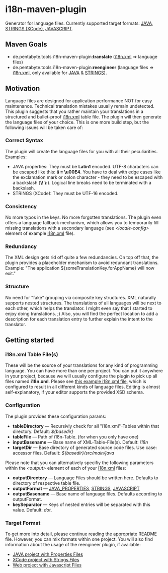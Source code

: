# i18n-maven-plugin

Generator for language files. Currently supported target formats: [JAVA](doc/README_JAVA.md), [STRINGS (XCode)](doc/README_STRINGS.md), [JAVASCRIPT](doc/README_JAVASCRIPT.md).

## Maven Goals

* de.pentabyte.tools:i18n-maven-plugin:**translate** ([i18n.xml](src/test/resources/i18n.xml) => language files)
* de.pentabyte.tools:i18n-maven-plugin:**reengineer** (language files => [i18n.xml](src/test/resources/i18n.xml), only available for [JAVA](doc/README_JAVA.md) & [STRINGS](doc/README_STRINGS.md)).

## Motivation

Language files are designed for application performance NOT for easy maintenance. Technical translation mistakes usually remain undetected. This plugin suggests that you rather maintain your translations in a structured and bullet-proof [i18n.xml](src/test/resources/i18n.xml) table file. The plugin will then generate the language files of your choice. This is one more build step, but the following issues will be taken care of:

### Correct Syntax

The plugin will create the language files for you with all their peculiarities. Examples:

* JAVA properties: They must be **Latin1** encoded. UTF-8 characters can be escaped like this: **ä = \u00E4**. You have to deal with edge cases like the exclamation mark or colon character - they need to be escaped with a backslash (**\\! \\:**). Logical line breaks need to be terminated with a backslash.
* STRINGS (XCode): They must be UTF-16 encoded.

### Consistency

No more typos in the keys. No more forgotten translations. The plugin even offers a language fallback mechanism, which allows you to temporarily fill missing translations with a secondary language (see _&lt;locale-config&gt;_ element of example [i18n.xml](src/test/resources/i18n.xml#L9) file).

### Redundancy

The XML design gets rid off quite a few redundancies. On top off that, the plugin provides a placeholder mechanism to avoid redundant translations. Example: "The application ${someTranslationKey.forAppName} will now exit." 

### Structure

No need for "fake" grouping via composite key structures. XML naturally supports nested structures. The translations of all languages will be next to each other, which helps the translator. I might even say that I started to enjoy doing translations. ;) Also, you will find the perfect location to add a description for each translation entry to further explain the intent to the translator.

## Getting started

### i18n.xml Table File(s)

These will be the source of your translations for any kind of programming language. You can have more than one per project. You can put it anywhere in your project, because we will usually configure the plugin to pick up all files named **i18n.xml**. Please see [this example i18n.xml file](src/test/resources/i18n.xml), which is configured to result in all different kinds of language files. Editing is almost self-explanatory, if your editor supports the provided XSD schema.

### Configuration

The plugin provides these configuration params:

- **tableDirectory** — Recursivly check for all "i18n.xml"-Tables within that directory. Default: *${basedir}*
- **tableFile** — Path of i18n-Table. (for when you only have one)
- **inputBasename** — Base name of XML-Table-File(s). Default: *i18n*
- **targetDir** — Base directory of generated source code files. Use case: accessor files. Default: *${basedir}/src/main/java*

Please note that you can alternatively specifiy the following parameters within the _&lt;output&gt;_ element of each of your [i18n.xml](src/test/resources/i18n.xml#L17) files:

- **outputDirectory** — Language Files should be written here. Defaults to directory of respective table file.
- **outputFormat** — [JAVA_PROPERTIES](doc/README_JAVA.md), [STRINGS](doc/README_STRINGS.md), [JAVASCRIPT](doc/README_JAVASCRIPT.md)
- **outputBasename** — Base name of language files. Defaults according to outputFormat.
- **keySeparator** — Keys of nested entries will be separated with this value. Default: *dot*.

### Target Format

To get more into detail, please continue reading the appropriate README file. However, you can mix formats within one project. You will also find information about the usage of the reengineer plugin, if available:

- [JAVA project with Properties Files](doc/README_JAVA.md)
- [XCode project with Strings Files](doc/README_STRINGS.md)
- [Web project with Javascript Files](doc/README_JAVASCRIPT.md)